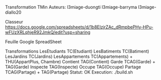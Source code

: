 Transformation TMin
Auteurs:
	l3miage-duongti
	l3miage-barryma
	l3miage-diallo20

Classeur
https://docs.google.com/spreadsheets/d/1b8EIzjrZAc_dRmpbePHy-HPu-wFUzXRLqhjeR92JmkQ/edit?usp=sharing

Feuille Google SpreadSheet


Transformations
	LesEtudiants	TC(Etudiant)
	LesBatiments	TC(Batiment)
	LesJardins		TC(Jardins)
	LesAppartements	TC(Appartements) + THU(AppartPlus, Chambre)
	Contient		TAG(Contient)
	Garde			TCAG(Garde) + TAG(Garde) 
	Inspecte		TAG(Inspecte)
	Occupe			TAG(Occupe)
	Partage			TCAG(Partage)  + TAG(Partage)
Statut:
	OK
Execution:
	./build.sh